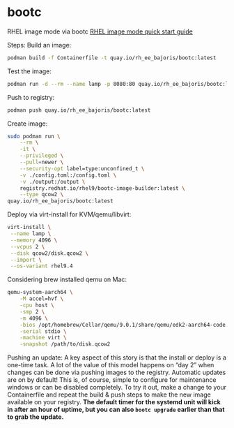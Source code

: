 # bootc

RHEL image mode via bootc
[RHEL image mode quick start guide](https://www.redhat.com/en/blog/image-mode-red-hat-enterprise-linux-quick-start-guide)

Steps:
Build an image:

```bash
podman build -f Containerfile -t quay.io/rh_ee_bajoris/bootc:latest
```

Test the image:

```bash
podman run -d --rm --name lamp -p 8080:80 quay.io/rh_ee_bajoris/bootc:latest /sbin/init
```

Push to registry:

```bash
podman push quay.io/rh_ee_bajoris/bootc:latest
```

Create image:

```bash
sudo podman run \
    --rm \
    -it \
    --privileged \
    --pull=newer \
    --security-opt label=type:unconfined_t \
    -v ./config.toml:/config.toml \
    -v ./output:/output \
    registry.redhat.io/rhel9/bootc-image-builder:latest \
    --type qcow2 \
quay.io/rh_ee_bajoris/bootc:latest
```

Deploy via virt-install for KVM/qemu/libvirt:

```bash
virt-install \
 --name lamp \
 --memory 4096 \
 --vcpus 2 \
 --disk qcow2/disk.qcow2 \
 --import \
 --os-variant rhel9.4
```

Considering brew installed qemu on Mac:

```bash
qemu-system-aarch64 \
    -M accel=hvf \
    -cpu host \
    -smp 2 \
    -m 4096 \
    -bios /opt/homebrew/Cellar/qemu/9.0.1/share/qemu/edk2-aarch64-code.fd \
    -serial stdio \
    -machine virt \
    -snapshot /path/to/disk.qcow2
```

Pushing an update:
A key aspect of this story is that the install or deploy is a one-time task. A lot of the value of this model happens on “day 2” when changes can be done via pushing images to the registry. Automatic updates are on by default! This is, of course, simple to configure for maintenance windows or can be disabled completely. To try it out, make a change to your Containerfile and repeat the build & push steps to make the new image available on your registry.  **The default timer for the systemd unit will kick in after an hour of uptime, but you can also `bootc upgrade` earlier than that to grab the update.**